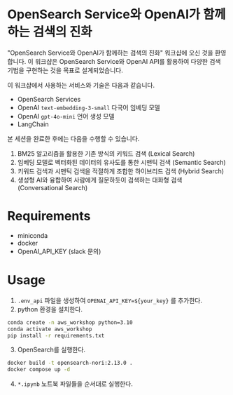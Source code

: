 # OpenSearch Service와 OpenAI가 함께 하는 검색의 진화

"OpenSearch Service와 OpenAI가 함께하는 검색의 진화" 워크샵에 오신 것을 환영합니다. 이 워크샵은 OpenSearch Service와 OpenAI API를 활용하여 다양한 검색 기법을 구현하는 것을 목표로 설계되었습니다.

이 워크샵에서 사용하는 서비스와 기술은 다음과 같습니다. 

- OpenSearch Services
- OpenAI `text-embedding-3-small` 다국어 임베딩 모델
- OpenAI `gpt-4o-mini` 언어 생성 모델
- LangChain

본 세션을 완료한 후에는 다음을 수행할 수 있습니다.
1. BM25 알고리즘을 활용한 기존 방식의 키워드 검색 (Lexical Search)
2. 임베딩 모델로 벡터화된 데이터의 유사도를 통한 시맨틱 검색 (Semantic Search)
3. 키워드 검색과 시맨틱 검색을 적절하게 조합한 하이브리드 검색 (Hybrid Search)
4. 생성형 AI와 융합하여 사람에게 질문하듯이 검색하는 대화형 검색 (Conversational Search)

# Requirements
* miniconda
* docker
* OpenAI_API_KEY (slack 문의)

# Usage
1. `.env_api` 파일을 생성하여 `OPENAI_API_KEY=${your_key}` 를 추가한다.
2. python 환경을 설치한다.
```bash
conda create -n aws_workshop python=3.10
conda activate aws_workshop
pip install -r requirements.txt
```

3. OpenSearch를 실행한다.
```bash
docker build -t opensearch-nori:2.13.0 .
docker compose up -d
```

4. `*.ipynb` 노트북 파일들을 순서대로 실행한다.